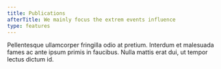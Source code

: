 ```yaml
---
title: Publications
afterTitle: We mainly focus the extrem events influence
type: features
---
```


Pellentesque ullamcorper fringilla odio at pretium. Interdum et malesuada fames ac ante ipsum primis in faucibus. Nulla mattis erat dui, ut tempor lectus dictum id.